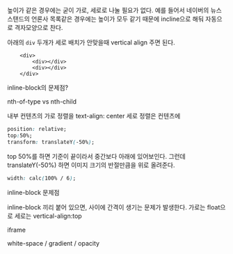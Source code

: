 높이가 같은 경우에는 굳이 가로, 세로로 나눌 필요가 없다. 예를 들어서 네이버의 뉴스 스탠드의 언론사 목록같은 경우에는 높이가 모두 같기 때문에 incline으로 해둬 자동으로 격자모양으로 찬다. 

아래의 `div` 두개가 세로 배치가 안맞을때 vertical align 주면 된다. 

```HTMLx
    <div>
        <div></div>
        <div></div>
    </div>
```

inline-block의 문제점? 

nth-of-type vs nth-child 

내부 컨텐츠의 가로 정렬을 text-align: center
세로 정렬은 컨텐츠에

```CSS
position: relative;
top:50%;
transform: translateY(-50%);
```
  
top 50%를 하면 기준이 끝이라서 중간보다 아래에 있어보인다. 그런데 translateY(-50%) 하면 이미지 크기의 반절만큼을 위로 올려준다. 

```css
width: calc(100% / 6);
```

inline-block 문제점

inline-block 끼리 붙어 있으면, 사이에 간격이 생기는 문제가 발생한다. 
가로는 float으로
세로는 vertical-align:top


iframe

white-space / gradient / opacity



